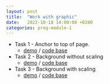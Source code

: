 ```yaml
---
layout: post
title:  "Work with graphic"
date:   2022-10-18 14:00:00 +0200
categories: prog-module-1
---
```

- Task 1 - Anchor to top of page.
  - [demo](https://bulhakovolexii.github.io/Prog-academy-homeworks/2-lecture-homework/task1.html) / [code base](https://github.com/bulhakovolexii/Prog-academy-homeworks/blob/main/2-lecture-homework/task1.html)
- Task 2 - Background without scaling
  - [demo](https://bulhakovolexii.github.io/Prog-academy-homeworks/2-lecture-homework/task2.html) / [code base](https://github.com/bulhakovolexii/Prog-academy-homeworks/blob/main/2-lecture-homework/task2.html)
- Task 3 - Background with scaling
  - [demo](https://bulhakovolexii.github.io/Prog-academy-homeworks/2-lecture-homework/task3.html) / [code base](https://github.com/bulhakovolexii/Prog-academy-homeworks/blob/main/2-lecture-homework/task3.html)
  